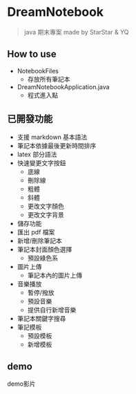 ﻿# DreamNotebook

> java 期末專案
> made by StarStar & YQ
## How to use
- NotebookFiles
  - 存放所有筆記本
- DreamNotebookApplication.java
  - 程式進入點
## 已開發功能
- 支援 markdown 基本語法 
- 筆記本依據最後更新時間排序
- latex 部分語法 
- 快速變更文字按鈕
  - 底線
  - 刪除線
  - 粗體
  - 斜體
  - 更改文字顏色
  - 更改文字背景
- 儲存功能 
- 匯出 pdf 檔案 
- 新增/刪除筆記本
- 筆記本封面顏色選擇
  - 預設綠色系
- 圖片上傳
  - 筆記本內的圖片上傳
- 音樂播放
  - 暫停/撥放
  - 預設音樂
  - 提供自行新增音樂
- 筆記本關鍵字搜尋
- 筆記模板
  - 預設模板
  - 新增模板

## demo

demo影片